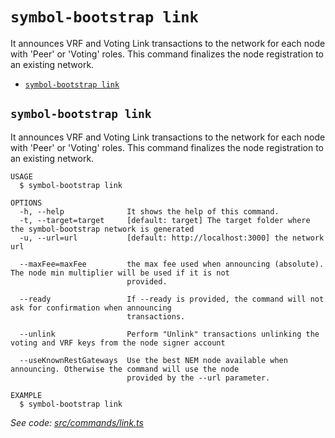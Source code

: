 `symbol-bootstrap link`
=======================

It announces VRF and Voting Link transactions to the network for each node with 'Peer' or 'Voting' roles. This command finalizes the node registration to an existing network.

* [`symbol-bootstrap link`](#symbol-bootstrap-link)

## `symbol-bootstrap link`

It announces VRF and Voting Link transactions to the network for each node with 'Peer' or 'Voting' roles. This command finalizes the node registration to an existing network.

```
USAGE
  $ symbol-bootstrap link

OPTIONS
  -h, --help              It shows the help of this command.
  -t, --target=target     [default: target] The target folder where the symbol-bootstrap network is generated
  -u, --url=url           [default: http://localhost:3000] the network url

  --maxFee=maxFee         the max fee used when announcing (absolute). The node min multiplier will be used if it is not
                          provided.

  --ready                 If --ready is provided, the command will not ask for confirmation when announcing
                          transactions.

  --unlink                Perform "Unlink" transactions unlinking the voting and VRF keys from the node signer account

  --useKnownRestGateways  Use the best NEM node available when announcing. Otherwise the command will use the node
                          provided by the --url parameter.

EXAMPLE
  $ symbol-bootstrap link
```

_See code: [src/commands/link.ts](https://github.com/nemtech/symbol-bootstrap/blob/v0.4.4/src/commands/link.ts)_
